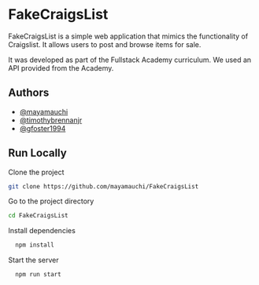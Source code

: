 
# FakeCraigsList
FakeCraigsList is a simple web application that mimics the functionality of Craigslist. It allows users to post and browse items for sale.


It was developed as part of the Fullstack Academy curriculum. We used an API provided from the Academy. 




## Authors

- [@mayamauchi](https://www.github.com/mayamauchi)
- [@timothybrennanjr](https://www.github.com/timothybrennanjr)
- [@gfoster1994](https://github.com/gfoster1994)


## Run Locally

Clone the project

```bash
git clone https://github.com/mayamauchi/FakeCraigsList


```

Go to the project directory

```bash
cd FakeCraigsList
```

Install dependencies

```bash
  npm install
```

Start the server

```bash
  npm run start
```




